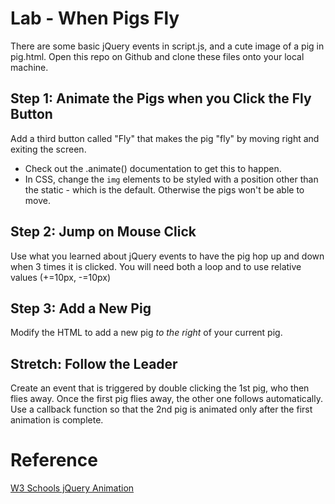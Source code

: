 
# Lab - When Pigs Fly
There are some basic jQuery events in script.js, and a cute image of a pig in pig.html. Open this repo on Github and clone these files onto your local machine.

## Step 1: Animate the Pigs when you Click the Fly Button
Add a third button called "Fly" that makes the pig "fly" by moving right and exiting the screen.
* Check out the .animate() documentation to get this to happen.
* In CSS, change the `img` elements to be styled with a position other than the static - which is the default. Otherwise the pigs won't be able to move.


## Step 2: Jump on Mouse Click
Use what you learned about jQuery events to have the pig hop up and down when 3 times it is clicked. You will need both a loop and to use relative values (+=10px, -=10px)

## Step 3: Add a New Pig
Modify the HTML to add a new pig *to the right* of your current pig.

## **Stretch:** Follow the Leader
Create an event that is triggered by double clicking the 1st pig, who then flies away. Once the first pig flies away, the other one follows automatically. Use a callback function so that the 2nd pig is animated only after the first animation is complete.

# Reference
[W3 Schools jQuery Animation](http://www.w3schools.com/jquery/jquery_animate.asp)
